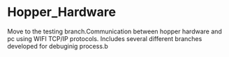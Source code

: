 # Hopper_Hardware
Move to the testing branch.Communication between hopper hardware and pc using WIFI TCP/IP protocols. Includes several different branches developed for debuginig process.b 
